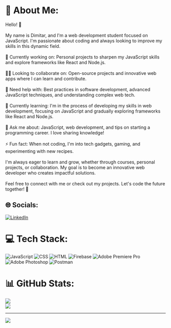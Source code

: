 # 💫 About Me:
Hello! 👋<br><br>My name is Dimitar, and I'm a web development student focused on JavaScript. I'm passionate about coding and always looking to improve my skills in this dynamic field.<br><br>🔭 Currently working on: Personal projects to sharpen my JavaScript skills and explore frameworks like React and Node.js.<br><br>👨‍💻 Looking to collaborate on: Open-source projects and innovative web apps where I can learn and contribute.<br><br>🤔 Need help with: Best practices in software development, advanced JavaScript techniques, and understanding complex web tech.<br><br>🌱 Currently learning: I'm in the process of developing my skills in web development, focusing on JavaScript and gradually exploring frameworks like React and Node.js.<br><br>💬 Ask me about: JavaScript, web development, and tips on starting a programming career. I love sharing knowledge!<br><br>⚡ Fun fact: When not coding, I'm into tech gadgets, gaming, and experimenting with new recipes.<br><br>I'm always eager to learn and grow, whether through courses, personal projects, or collaboration. My goal is to become an innovative web developer who creates impactful solutions.<br><br>Feel free to connect with me or check out my projects. Let's code the future together! 🚀


## 🌐 Socials:
[![LinkedIn](https://img.shields.io/badge/LinkedIn-%230077B5.svg?logo=linkedin&logoColor=white)](https://www.linkedin.com/in/dimitar-garchov-478538184/) 

# 💻 Tech Stack:
![JavaScript](https://img.shields.io/badge/javascript-%23323330.svg?style=flat&logo=javascript&logoColor=%23F7DF1E)
![CSS](https://img.shields.io/badge/css-%231572B6.svg?style=flat&logo=css3&logoColor=white)
![HTML](https://img.shields.io/badge/html-%23E34F26.svg?style=flat&logo=html5&logoColor=white)
![Firebase](https://img.shields.io/badge/firebase-a08021?style=flat&logo=firebase&logoColor=ffcd34) ![Adobe Premiere Pro](https://img.shields.io/badge/Adobe%20Premiere%20Pro-9999FF.svg?style=flat&logo=Adobe%20Premiere%20Pro&logoColor=white) ![Adobe Photoshop](https://img.shields.io/badge/adobe%20photoshop-%2331A8FF.svg?style=flat&logo=adobe%20photoshop&logoColor=white) ![Postman](https://img.shields.io/badge/Postman-FF6C37?style=flat&logo=postman&logoColor=white)
# 📊 GitHub Stats:

![](https://github-readme-streak-stats.herokuapp.com/?user=Garchov&theme=radical&hide_border=false)<br/>
![](https://github-readme-stats.vercel.app/api/top-langs/?username=Garchov&theme=radical&hide_border=false&include_all_commits=true&count_private=true&layout=compact)

---
[![](https://visitcount.itsvg.in/api?id=Garchov&icon=0&color=0)](https://visitcount.itsvg.in)

<!-- Proudly created with GPRM ( https://gprm.itsvg.in ) -->
